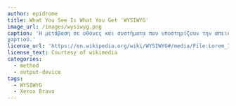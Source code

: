 ```yaml
---
author: epidrome
title: What You See Is What You Get 'WYSIWYG' 
image_url: /images/wysiwyg.png
caption: 'Η μετάβαση σε οθόνες και συστήματα που υποστηρίζουν την απεικόνιση γραφικών και την επεξεργασία μεγάλου αριθμού εικονοστοιχείων επέτρεψε την δημιουργία μιας νέας κατηγορίας διαδραστικών εφαρμογών που υποσχόνται η εκτύπωση ενός εγγράφου να είναι ίδια με την προβολή του στην οθόνη. Αυτή η εξέλιξη βοήθησε πολύ στην φαίνομενική ευχρηστία των εφαρμογών, αλλά ταυτόχρονα ενίσχυσε την τάση δημιουργίας εφαρμογών που ήταν απλά προσομοίωση των εγγράφων που βασίζονται στην τεχνολογία του
χαρτιού.' 
license_url: 'https://en.wikipedia.org/wiki/WYSIWYG#/media/File:Lorem_Ipsum_-_WYSIWYG_en_Latex_-_tekst_als_paden.svg' 
license_text: Courtesy of wikimedia
categories:
  - method 
  - output-device
tags:
  - WYSIWYG 
  - Xerox Bravo 
---
```

